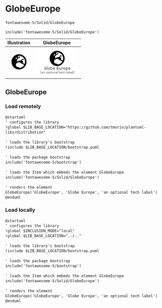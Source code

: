 # GlobeEurope


```text
fontawesome-5/Solid/GlobeEurope
```

```text
include('fontawesome-5/Solid/GlobeEurope')
```



| Illustration | GlobeEurope |
| :---: | :---: |
| ![illustration for Illustration](../../fontawesome-5/Solid/GlobeEurope.png) | ![illustration for GlobeEurope](../../fontawesome-5/Solid/GlobeEurope.Local.png) |




## GlobeEurope

### Load remotely
```plantuml
@startuml
' configures the library
!global $LIB_BASE_LOCATION="https://github.com/tmorin/plantuml-libs/distribution"

' loads the library's bootstrap
!include $LIB_BASE_LOCATION/bootstrap.puml

' loads the package bootstrap
include('fontawesome-5/bootstrap')

' loads the Item which embeds the element GlobeEurope
include('fontawesome-5/Solid/GlobeEurope')

' renders the element
GlobeEurope('GlobeEurope', 'Globe Europe', 'an optional tech label')
@enduml
```

### Load locally
```plantuml
@startuml
' configures the library
!global $INCLUSION_MODE="local"
!global $LIB_BASE_LOCATION="../.."

' loads the library's bootstrap
!include $LIB_BASE_LOCATION/bootstrap.puml

' loads the package bootstrap
include('fontawesome-5/bootstrap')

' loads the Item which embeds the element GlobeEurope
include('fontawesome-5/Solid/GlobeEurope')

' renders the element
GlobeEurope('GlobeEurope', 'Globe Europe', 'an optional tech label')
@enduml
```

